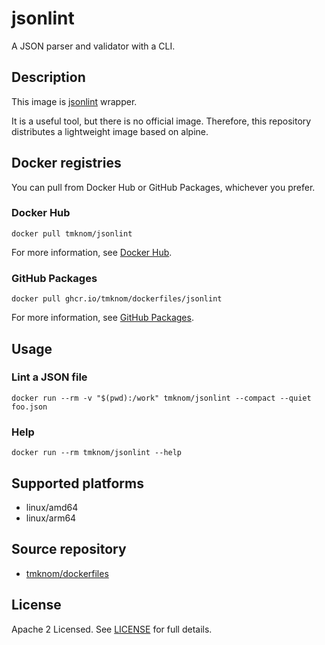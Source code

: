 # jsonlint

A JSON parser and validator with a CLI.

## Description

This image is [jsonlint](https://github.com/zaach/jsonlint) wrapper.

It is a useful tool, but there is no official image.
Therefore, this repository distributes a lightweight image based on alpine.

## Docker registries

You can pull from Docker Hub or GitHub Packages, whichever you prefer.

### Docker Hub

```shell
docker pull tmknom/jsonlint
```

For more information, see [Docker Hub](https://hub.docker.com/repository/docker/tmknom/jsonlint).

### GitHub Packages

```shell
docker pull ghcr.io/tmknom/dockerfiles/jsonlint
```

For more information, see [GitHub Packages](https://github.com/tmknom/dockerfiles/pkgs/container/dockerfiles%2Fjsonlint).

## Usage

### Lint a JSON file

```shell
docker run --rm -v "$(pwd):/work" tmknom/jsonlint --compact --quiet foo.json
```

### Help

```shell
docker run --rm tmknom/jsonlint --help
```

## Supported platforms

- linux/amd64
- linux/arm64

## Source repository

- [tmknom/dockerfiles](https://github.com/tmknom/dockerfiles/)

## License

Apache 2 Licensed. See [LICENSE](/LICENSE) for full details.
